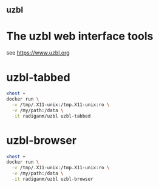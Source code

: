 ## uzbl 
# The uzbl web interface tools
see https://www.uzbl.org

# uzbl-tabbed
```bash
xhost +
docker run \
  -v /tmp/.X11-unix:/tmp.X11-unix:ro \
  -v /my/path:/data \
  -it radiganm/uzbl uzbl-tabbed
```

# uzbl-browser
```bash
xhost +
docker run \
  -v /tmp/.X11-unix:/tmp.X11-unix:ro \
  -v /my/path:/data \
  -it radiganm/uzbl uzbl-browser
```
